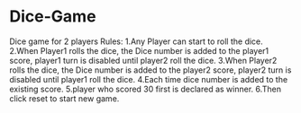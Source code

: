 # Dice-Game
Dice game for 2 players
Rules:
1.Any Player can start to roll the dice.
2.When Player1 rolls the dice, the Dice number is added to the player1 score, player1 turn is disabled until player2 roll the dice.
3.When Player2 rolls the dice, the Dice number is added to the player2 score, player2 turn is disabled until player1 roll the dice.
4.Each time dice number is added to the existing score.
5.player who scored 30 first is declared as winner.
6.Then click reset to start new game.

